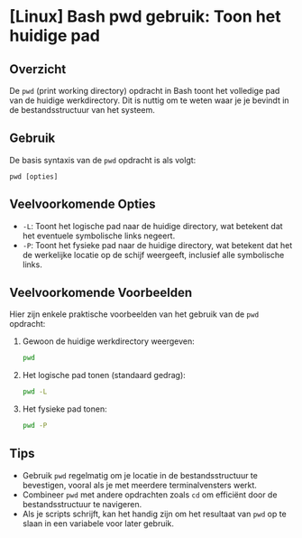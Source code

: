 # [Linux] Bash pwd gebruik: Toon het huidige pad

## Overzicht
De `pwd` (print working directory) opdracht in Bash toont het volledige pad van de huidige werkdirectory. Dit is nuttig om te weten waar je je bevindt in de bestandsstructuur van het systeem.

## Gebruik
De basis syntaxis van de `pwd` opdracht is als volgt:

```
pwd [opties]
```

## Veelvoorkomende Opties
- `-L`: Toont het logische pad naar de huidige directory, wat betekent dat het eventuele symbolische links negeert.
- `-P`: Toont het fysieke pad naar de huidige directory, wat betekent dat het de werkelijke locatie op de schijf weergeeft, inclusief alle symbolische links.

## Veelvoorkomende Voorbeelden
Hier zijn enkele praktische voorbeelden van het gebruik van de `pwd` opdracht:

1. Gewoon de huidige werkdirectory weergeven:
   ```bash
   pwd
   ```

2. Het logische pad tonen (standaard gedrag):
   ```bash
   pwd -L
   ```

3. Het fysieke pad tonen:
   ```bash
   pwd -P
   ```

## Tips
- Gebruik `pwd` regelmatig om je locatie in de bestandsstructuur te bevestigen, vooral als je met meerdere terminalvensters werkt.
- Combineer `pwd` met andere opdrachten zoals `cd` om efficiënt door de bestandsstructuur te navigeren.
- Als je scripts schrijft, kan het handig zijn om het resultaat van `pwd` op te slaan in een variabele voor later gebruik.